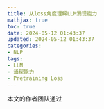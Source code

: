 ```yaml
---
title: 从loss角度理解LLM涌现能力
mathjax: true
toc: true
date: 2024-05-12 01:43:37
updated: 2024-05-12 01:43:37
categories:
- NLP
tags:
- LLM
- 涌现能力
- Pretraining Loss
---
```

本文的作者团队通过